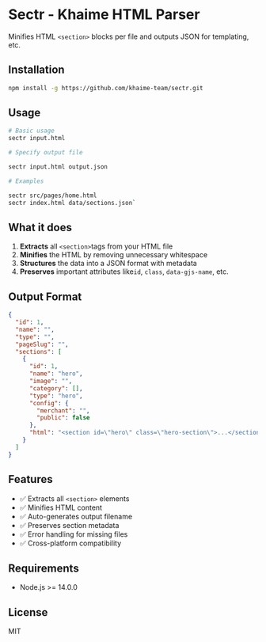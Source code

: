 # Sectr - Khaime HTML Parser

Minifies HTML `<section>` blocks per file and outputs JSON for templating, etc.

## Installation

```bash
npm install -g https://github.com/khaime-team/sectr.git
```

## Usage

```bash
# Basic usage
sectr input.html

# Specify output file

sectr input.html output.json

# Examples

sectr src/pages/home.html
sectr index.html data/sections.json`
```

## What it does

1. **Extracts** all `<section>`tags from your HTML file
2. **Minifies** the HTML by removing unnecessary whitespace
3. **Structures** the data into a JSON format with metadata
4. **Preserves** important attributes like`id`, `class`, `data-gjs-name`, etc.

## Output Format

```json
{
  "id": 1,
  "name": "",
  "type": "",
  "pageSlug": "",
  "sections": [
    {
      "id": 1,
      "name": "hero",
      "image": "",
      "category": [],
      "type": "hero",
      "config": {
        "merchant": "",
        "public": false
      },
      "html": "<section id=\"hero\" class=\"hero-section\">...</section>"
    }
  ]
}
```

## Features

- ✅ Extracts all `<section>` elements
- ✅ Minifies HTML content
- ✅ Auto-generates output filename
- ✅ Preserves section metadata
- ✅ Error handling for missing files
- ✅ Cross-platform compatibility

## Requirements

- Node.js >= 14.0.0

## License

MIT
